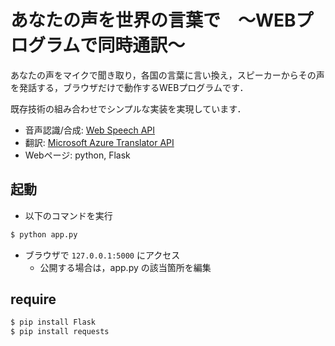# あなたの声を世界の言葉で　〜WEBプログラムで同時通訳〜

あなたの声をマイクで聞き取り，各国の言葉に言い換え，スピーカーからその声を発話する，ブラウザだけで動作するWEBプログラムです．

既存技術の組み合わせでシンプルな実装を実現しています．

- 音声認識/合成: [Web Speech API](https://developer.mozilla.org/ja/docs/Web/API/Web_Speech_API)
- 翻訳: [Microsoft Azure Translator API](https://azure.microsoft.com/ja-jp/services/cognitive-services/translator/#overview)
- Webページ: python, Flask

## 起動

- 以下のコマンドを実行

```bash
$ python app.py
```

- ブラウザで `127.0.0.1:5000` にアクセス
  - 公開する場合は，app.py の該当箇所を編集

## require

```bash
$ pip install Flask
$ pip install requests
```
